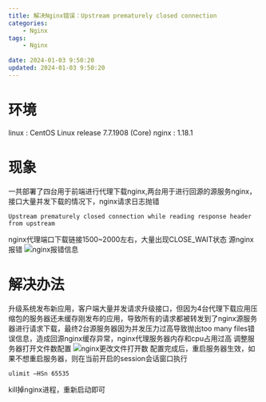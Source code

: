 ```yaml
---
title: 解决Nginx错误：Upstream prematurely closed connection
categories:
	- Nginx
tags: 
	- Nginx
	
date: 2024-01-03 9:50:20
updated: 2024-01-03 9:50:20
---
```

<!-- toc -->

# <span id="inline-blue">环境</span>
linux : CentOS Linux release 7.7.1908 (Core)
nginx : 1.18.1
# <span id="inline-blue">现象</span>

一共部署了四台用于前端进行代理下载nginx,两台用于进行回源的源服务nginx，接口大量并发下载的情况下，nginx请求日志抛错
```shell
Upstream prematurely closed connection while reading response header from upstream
```
nginx代理端口下载链接1500~2000左右，大量出现CLOSE_WAIT状态
源nginx报错
![nginx报错信息](/images/nginx/nginx_20240103_001.png)


# <span id="inline-blue">解决办法</span>
升级系统发布新应用，客户端大量并发请求升级接口，但因为4台代理下载应用压缩包的服务器还未缓存刚发布的应用，导致所有的请求都被转发到了nginx源服务器进行请求下载，最终2台源服务器因为并发压力过高导致抛出too many files错误信息，造成回源nginx缓存异常，nginx代理服务器内存和cpu占用过高
调整服务器打开文件数配置
![nginx更改文件打开数](/images/nginx/nginx_20240103_002.png)
配置完成后，重启服务器生效，如果不想重启服务器，则在当前开启的session会话窗口执行
```shell
ulimit –HSn 65535
```
kill掉nginx进程，重新启动即可